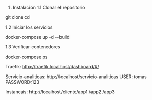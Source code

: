 1. Instalación
1.1  Clonar el repositorio

git clone 
cd 

1.2 Iniciar los servicios

docker-compose up -d --build

1.3 Verificar contenedores

docker-compose ps




Traefik: http://traefik.localhost/dashboard/#/

Servicio-analiticas: http://localhost/servicio-analiticas
    USER: tomas
    PASSWORD:123

Instancais: http://localhost/cliente/app1
                                    /app2
                                    /app3


